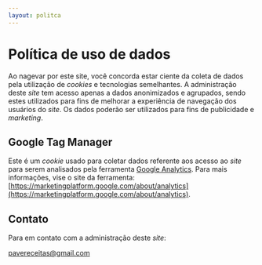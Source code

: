 ```yaml
---
layout: politca
---
```

# Política de uso de dados

Ao nagevar por este site, você concorda estar ciente da coleta de dados pela utilização de _cookies_ e tecnologias semelhantes. A administração deste _site_ tem acesso apenas a dados anonimizados e agrupados, sendo estes utilizados para fins de melhorar a experiência de navegação dos usuários do _site_. Os dados poderão ser utilizados para fins de publicidade e _marketing_.

## Google Tag Manager

Este é um _cookie_ usado para coletar dados referente aos acesso ao _site_ para serem analisados pela ferramenta [Google Analytics](https://marketingplatform.google.com/about/analytics/?hl=en_US). Para mais informações, vise o site da ferramenta: [https://marketingplatform.google.com/about/analytics](https://marketingplatform.google.com/about/analytics).

## Contato

Para em contato com a administração deste _site_:

[pavereceitas@gmail.com](mailto:pavereceitas@gmail.com)
